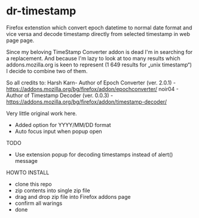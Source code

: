 # dr-timestamp
Firefox extenstion which convert epoch datetime to normal date format and vice versa and decode timestamp directly from selected timestamp in web page page.

Since my beloving TimeStamp Converter addon is dead I'm in searching for a replacement. And because I'm lazy to look at too many results which addons.mozilla.org is keen to represent (1 649 results for „unix timestamp“) I decide to combine two of them.

So all credits to:
Harsh Karn- Author of Epoch Converter (ver. 2.0.1) - https://addons.mozilla.org/bg/firefox/addon/epochconverter/
noir04 - Author of Timestamp Decoder (ver. 0.0.3) - https://addons.mozilla.org/bg/firefox/addon/timestamp-decoder/

Very little original work here.

* Added option for YYYY/MM/DD format
* Auto focus input when popup open

TODO
* Use extension popup for decoding timestamps instead of alert() message

HOWTO INSTALL
* clone this repo
* zip contents into single zip file
* drag and drop zip file into Firefox addons page
* confirm all warings
* done
